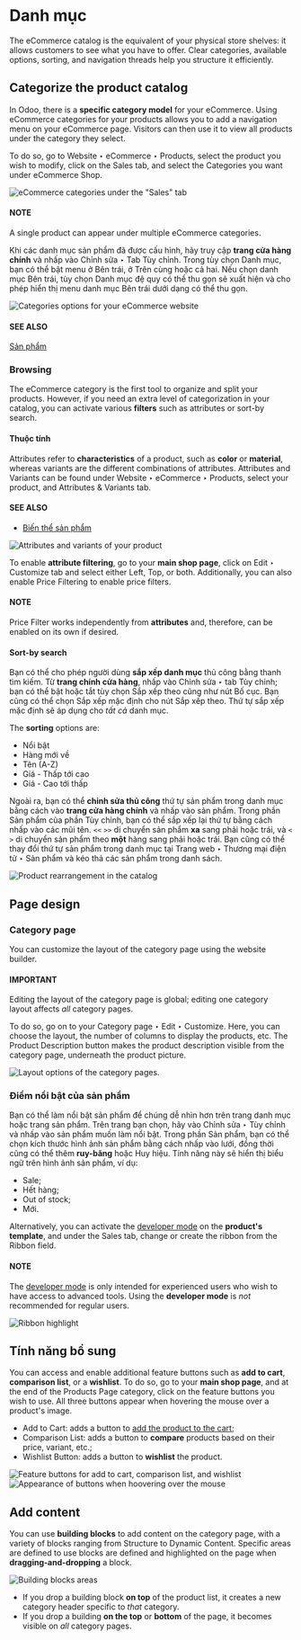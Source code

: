 # Danh mục

The eCommerce catalog is the equivalent of your physical store shelves: it allows customers to see
what you have to offer. Clear categories, available options, sorting, and navigation threads help
you structure it efficiently.

## Categorize the product catalog

In Odoo, there is a **specific category model** for your eCommerce. Using eCommerce categories for
your products allows you to add a navigation menu on your eCommerce page. Visitors can then use it
to view all products under the category they select.

To do so, go to Website ‣ eCommerce ‣ Products, select the product you wish to
modify, click on the Sales tab, and select the Categories you want under
eCommerce Shop.

![eCommerce categories under the "Sales" tab](catalog/catalog-categories.png)

#### NOTE
A single product can appear under multiple eCommerce categories.

Khi các danh mục sản phẩm đã được cấu hình, hãy truy cập **trang cửa hàng chính** và nhấp vào Chỉnh sửa ‣ Tab Tùy chỉnh. Trong tùy chọn Danh mục, bạn có thể bật menu ở Bên trái, ở Trên cùng hoặc cả hai. Nếu chọn danh mục Bên trái, tùy chọn Danh mục đệ quy có thể thu gọn sẽ xuất hiện và cho phép hiển thị menu danh mục Bên trái dưới dạng có thể thu gọn.

![Categories options for your eCommerce website](catalog/catalog-panel-categories.png)

#### SEE ALSO
[Sản phẩm](../products.md)

<a id="ecommerce-browsing"></a>

### Browsing

The eCommerce category is the first tool to organize and split your products. However, if you need
an extra level of categorization in your catalog, you can activate various **filters** such as
attributes or sort-by search.

#### Thuộc tính

Attributes refer to **characteristics** of a product, such as **color** or **material**, whereas
variants are the different combinations of attributes. Attributes and Variants can be
found under Website ‣ eCommerce ‣ Products, select your product, and
Attributes & Variants tab.

#### SEE ALSO
- [Biến thể sản phẩm](../../../sales/sales/products_prices/products/variants.md)

![Attributes and variants of your product](catalog/catalog-attributes.png)

To enable **attribute filtering**, go to your **main shop page**, click on Edit ‣
Customize tab and select either Left, Top, or both. Additionally, you can
also enable Price Filtering to enable price filters.

#### NOTE
Price Filter works independently from **attributes** and, therefore, can be enabled
on its own if desired.

#### Sort-by search

Bạn có thể cho phép người dùng **sắp xếp danh mục** thủ công bằng thanh tìm kiếm. Từ **trang chính cửa hàng**, nhấp vào Chỉnh sửa ‣ tab Tùy chỉnh; bạn có thể bật hoặc tắt tùy chọn Sắp xếp theo cũng như nút Bố cục. Bạn cũng có thể chọn Sắp xếp mặc định cho nút Sắp xếp theo. Thứ tự sắp xếp mặc định sẽ áp dụng cho *tất cả* danh mục.

The **sorting** options are:

- Nổi bật
- Hàng mới về
- Tên (A-Z)
- Giá - Thấp tới cao
- Giá - Cao tới thấp

Ngoài ra, bạn có thể **chỉnh sửa thủ công** thứ tự sản phẩm trong danh mục bằng cách vào **trang cửa hàng chính** và nhấp vào sản phẩm. Trong phần Sản phẩm của phần Tùy chỉnh, bạn có thể sắp xếp lại thứ tự bằng cách nhấp vào các mũi tên. `<<` `>>` di chuyển sản phẩm **xa** sang phải hoặc trái, và `<` `>` di chuyển sản phẩm theo **một** hàng sang phải hoặc trái. Bạn cũng có thể thay đổi thứ tự sản phẩm trong danh mục tại Trang web ‣ Thương mại điện tử ‣ Sản phẩm và kéo thả các sản phẩm trong danh sách.

![Product rearrangement in the catalog](catalog/catalog-reorder.png)

## Page design

### Category page

You can customize the layout of the category page using the website builder.

#### IMPORTANT
Editing the layout of the category page is global; editing one category layout affects *all*
category pages.

To do so, go on to your Category page ‣ Edit ‣ Customize. Here, you can choose
the layout, the number of columns to display the products, etc. The Product Description
button makes the product description visible from the category page, underneath the product picture.

![Layout options of the category pages.](catalog/catalog-category-layout.png)

### Điểm nổi bật của sản phẩm

Bạn có thể làm nổi bật sản phẩm để chúng dễ nhìn hơn trên trang danh mục hoặc trang sản phẩm. Trên trang bạn chọn, hãy vào Chỉnh sửa ‣ Tùy chỉnh và nhấp vào sản phẩm muốn làm nổi bật. Trong phần Sản phẩm, bạn có thể chọn kích thước hình ảnh sản phẩm bằng cách nhấp vào lưới, đồng thời cũng có thể thêm **ruy-băng** hoặc Huy hiệu. Tính năng này sẽ hiển thị biểu ngữ trên hình ảnh sản phẩm, ví dụ:

- Sale;
- Hết hàng;
- Out of stock;
- Mới.

Alternatively, you can activate the [developer mode](../../../general/developer_mode.md) on the
**product's template**, and under the Sales tab, change or create the ribbon from the
Ribbon field.

#### NOTE
The [developer mode](../../../general/developer_mode.md) is only intended for experienced
users who wish to have access to advanced tools. Using the **developer mode** is *not*
recommended for regular users.

![Ribbon highlight](catalog/catalog-product-highlight.png)

## Tính năng bổ sung

You can access and enable additional feature buttons such as **add to cart**, **comparison list**,
or a **wishlist**. To do so, go to your **main shop page**, and at the end of the
Products Page category, click on the feature buttons you wish to use. All three buttons
appear when hovering the mouse over a product's image.

- Add to Cart: adds a button to
  [add the product to the cart](../cart.md);
- Comparison List: adds a button to **compare** products based on their price, variant,
  etc.;
- Wishlist Button: adds a button to **wishlist** the product.

![Feature buttons for add to cart, comparison list, and wishlist](catalog/catalog-buttons.png)![Appearance of buttons when hoovering over the mouse](catalog/catalog-features.png)

## Add content

You can use **building blocks** to add content on the category page, with a variety of blocks
ranging from Structure to Dynamic Content. Specific areas are defined to use
blocks are defined and highlighted on the page when **dragging-and-dropping** a block.

![Building blocks areas](catalog/catalog-content.png)
- If you drop a building block **on top** of the product list, it creates a new category header
  specific to *that* category.
- If you drop a building **on the top** or **bottom** of the page, it becomes visible on *all*
  category pages.
